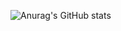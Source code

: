 
![Anurag's GitHub stats](https://github-readme-stats.vercel.app/api?username=Slech98&hide=contribs,prs)
